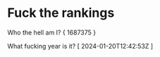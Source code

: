 # Fuck the rankings

Who the hell am I?
{ 1687375 }

What fucking year is it?
[ 2024-01-20T12:42:53Z ]
